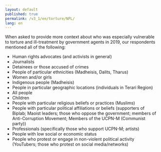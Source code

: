 ```yaml
---
layout: default
published: true
permalink: /v3_1/en/torture/NPL/
lang: en
---
```

When asked to provide more context about who was especially vulnerable to torture and ill-treatment by government agents in 2019, our respondents mentioned all of the following:

- Human rights advocates (and activists in general)
- Journalists
- Detainees or those accused of crimes
- People of particular ethnicities (Madheisis, Dalits, Tharus)
- Women and/or girls
- Indigenous people (Madheisis)
- People in particular geographic locations (individuals in Terari Region)
- All people
- Children
- People with particular religious beliefs or practices (Muslims)
- People with particular political affiliations or beliefs (supporters of Biplab; Maoist leaders; those who oppose the government; members of Anti-Corruption Movement; Members of the UCPN-M (Communist party))
- Professionals (specifically those who support UCPN-M; artists)
- People with low social or economic status
- People who protest or engage in non-violent political activity (YouTubers; those who protest on social media/networks)
